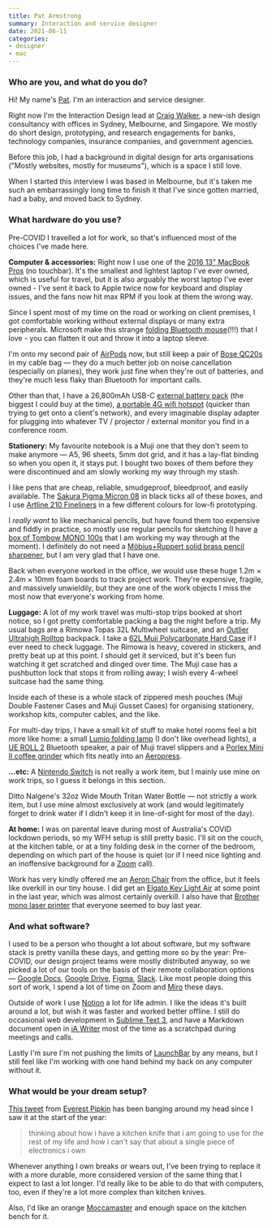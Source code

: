 ```yaml
---
title: Pat Armstrong
summary: Interaction and service designer
date: 2021-06-11
categories:
- designer
- mac
---
```


### Who are you, and what do you do?

Hi! My name's [Pat](http://pat.life). I'm an interaction and service designer.

Right now I'm the Interaction Design lead at [Craig Walker](http://craigwalker.com.au/ "A design consultancy."), a new-ish design consultancy with offices in Sydney, Melbourne, and Singapore. We mostly do short design, prototyping, and research engagements for banks, technology companies, insurance companies, and government agencies. 

Before this job, I had a background in digital design for arts organisations ("Mostly websites, mostly for museums"), which is a space I still love.

When I started this interview I was based in Melbourne, but it's taken me such an embarrassingly long time to finish it that I've since gotten married, had a baby, and moved back to Sydney.

### What hardware do you use?

Pre-COVID I travelled a lot for work, so that's influenced most of the choices I've made here.

**Computer & accessories:** Right now I use one of the [2016 13" MacBook Pros][macbook-pro] (no touchbar). It's the smallest and lightest laptop I've ever owned, which is useful for travel, but it is also arguably the worst laptop I've ever owned - I've sent it back to Apple twice now for keyboard and display issues, and the fans now hit max RPM if you look at them the wrong way.

Since I spent most of my time on the road or working on client premises, I got comfortable working without external displays or many extra peripherals. Microsoft make this strange [folding Bluetooth mouse][surface-arc-mouse](!!!) that I love - you can flatten it out and throw it into a laptop sleeve.

I'm onto my second pair of [AirPods][] now, but still keep a pair of [Bose QC20s][quietcomfort-20] in my cable bag — they do a much better job on noise cancellation (especially on planes), they work just fine when they're out of batteries, and they're much less flaky than Bluetooth for important calls.

Other than that, I have a 26,800mAh USB-C [external battery pack][pd-pioneer-26800mah] (the biggest I could buy at the time), [a portable 4G wifi hotspot][pre-paid-4gx-hotspot] (quicker than trying to get onto a client's network), and every imaginable display adapter for plugging into whatever TV / projector / external monitor you find in a conference room.

**Stationery:** My favourite notebook is a Muji one that they don't seem to make anymore — A5, 96 sheets, 5mm dot grid, and it has a lay-flat binding so when you open it, it stays put. I bought two boxes of them before they were discontinued and am slowly working my way through my stash. 

I like pens that are cheap, reliable, smudgeproof, bleedproof, and easily available. The [Sakura Pigma Micron 08][pigma-micron] in black ticks all of these boxes, and I use [Artline 210 Fineliners][artline-210-fineliner] in a few different colours for low-fi prototyping. 

I *really want* to like mechanical pencils, but have found them too expensive and fiddly in practice, so mostly use regular pencils for sketching (I have [a box of Tombow MONO 100s][mono-100] that I am working my way through at the moment). I definitely do not need a [Möbius+Ruppert solid brass pencil sharpener][0602-0000], but I am very glad that I have one.

Back when everyone worked in the office, we would use these huge 1.2m × 2.4m × 10mm foam boards to track project work. They're expensive, fragile, and massively unwieldily, but they are one of the work objects I miss the most now that everyone's working from home.

**Luggage:** A lot of my work travel was multi-stop trips booked at short notice, so I got pretty comfortable packing a bag the night before a trip. My usual bags are a Rimowa Topas 32L Multiwheel suitcase, and an [Outlier Ultrahigh Rolltop][ultrahigh-rolltop] backpack. I take a [62L Muji Polycarbonate Hard Case][adjustable-handle-hard-carry] if I ever need to check luggage. The Rimowa is heavy, covered in stickers, and pretty beat up at this point. I should get it serviced, but it's been fun watching it get scratched and dinged over time. The Muji case has a pushbutton lock that stops it from rolling away; I wish every 4-wheel suitcase had the same thing.

Inside each of these is a whole stack of zippered mesh pouches (Muji Double Fastener Cases and Muji Gusset Cases) for organising stationery, workshop kits, computer cables, and the like.

For multi-day trips, I have a small kit of stuff to make hotel rooms feel a bit more like home: a small [Lumio folding lamp][lito-mini] (I don't like overhead lights), a [UE ROLL 2][roll-2] Bluetooth speaker, a pair of Muji travel slippers and a [Porlex Mini II coffee grinder][mini-ii] which fits neatly into an [Aeropress][].

**…etc:** A [Nintendo Switch][switch.2] is not really a work item, but I mainly use mine on work trips, so I guess it belongs in this section.

Ditto Nalgene's 32oz Wide Mouth Tritan Water Bottle — not strictly a work item, but I use mine almost exclusively at work (and would legitimately forget to drink water if I didn't keep it in line-of-sight for most of the day).

**At home:** I was on parental leave during most of Australia's COVID lockdown periods, so my WFH setup is still pretty basic. I'll sit on the couch, at the kitchen table, or at a tiny folding desk in the corner of the bedroom, depending on which part of the house is quiet (or if I need nice lighting and an inoffensive background for a [Zoom][zoom.2] call). 

Work has very kindly offered me an [Aeron Chair][aeron] from the office, but it feels like overkill in our tiny house. I did get an [Elgato Key Light Air][key-light-air] at some point in the last year, which was almost certainly overkill. I also have that [Brother mono laser printer][hl-l2350dw] that everyone seemed to buy last year.

### And what software?

I used to be a person who thought a lot about software, but my software stack is pretty vanilla these days, and getting more so by the year: 
Pre-COVID, our design project teams were mostly distributed anyway, so we picked a lot of our tools on the basis of their remote collaboration options — [Google Docs][google-docs], [Google Drive][google-drive], [Figma][], [Slack][]. Like most people doing this sort of work, I spend a lot of time on Zoom and [Miro][] these days.

Outside of work I use [Notion][] a lot for life admin. I like the ideas it's built around a lot, but wish it was faster and worked better offline. I still do occasional web development in [Sublime Text 3][sublime-text], and have a Markdown document open in [iA Writer][ia-writer] most of the time as a scratchpad during meetings and calls.

Lastly I'm sure I'm not pushing the limits of [LaunchBar][] by any means, but I still feel like I'm working with one hand behind my back on any computer without it. 

### What would be your dream setup?

[This tweet](https://twitter.com/everestpipkin/status/1354449419668582404 "A tweet by Everest Pipkin about the shelf life of electronics.") from [Everest Pipkin](https://everest-pipkin.com/ "Everest's website.") has been banging around my head since I saw it at the start of the year:

> thinking about how i have a kitchen knife that i am going to use for the rest of my life and how i can't say that about a single piece of electronics i own

Whenever anything I own breaks or wears out, I've been trying to replace it with a more durable, more considered version of the same thing that I expect to last a lot longer. I'd really like to be able to do that with computers, too, even if they're a lot more complex than kitchen knives.

Also, I'd like an orange [Moccamaster][moccamaster-kb-741] and enough space on the kitchen bench for it.

[0602-0000]: http://web.archive.org/web/20220629230756/https://www.moebius-ruppert.com/spitzer/sp_details/06020000_en.html "A pencil sharpener."
[adjustable-handle-hard-carry]: https://www.muji.com/content/sorry.html "A hard suitcase."
[aeron]: https://www.hermanmiller.com/products/seating/office-chairs/aeron-chairs/ "A work chair."
[aeropress]: https://aeropress.com/ "A pressure-based coffee/espresso maker."
[airpods]: https://en.wikipedia.org/wiki/AirPods "Wireless in-ear headphones."
[artline-210-fineliner]: https://artline.com.au/products/fineliners/fineline-pens/ "A pen."
[figma]: https://www.figma.com/ "A collaborative design prototype service."
[google-docs]: https://en.wikipedia.org/wiki/Google_Docs "A web-based office suite."
[google-drive]: https://accounts.google.com/ServiceLogin?service=wise&passive=1209600&osid=1&continue=https://drive.google.com/&followup=https://drive.google.com/&emr=1 "A cloud storage service."
[hl-l2350dw]: https://www.brother-usa.com/products/rhll2350dw "A mono laser printer."
[ia-writer]: https://ia.net/topics/ia-writer-for-mac "A full-screen writing tool for the Mac."
[key-light-air]: https://www.elgato.com/us/en/p/key-light-air "A light."
[launchbar]: https://www.obdev.at/products/launchbar/index.html "An application launcher and data manager for the Mac."
[lito-mini]: https://www.hellolumio.com/products/lito-mini "A lamp and battery disguised as a book."
[macbook-pro]: https://www.apple.com/macbook-pro/ "A laptop."
[mini-ii]: https://alternativebrewing.com.au/products/porlex-mini-coffee-grinder/ "A coffee grinder."
[miro]: https://miro.com/ "An online collaborative whiteboard service."
[moccamaster-kb-741]: https://technivorm.com/products/glass/kb-741-brushed/ "A coffee brewer."
[mono-100]: https://www.tombow.com/en/products/mono100/ "A pencil."
[notion]: https://www.notion.so/ "A collaborative wiki service."
[pd-pioneer-26800mah]: https://www.ravpower.com/products/rp-pb058-usb-c-power-bank "A USB-C portable charger."
[pigma-micron]: http://web.archive.org/web/20200719070910/http://sakuraofamerica.com:80/pen-archival "A technical pen with archival pigmented ink."
[pre-paid-4gx-hotspot]: https://www.telstra.com.au/internet/mobile-broadband/prepaid/telstra-pre-paid-4gx-hotspot "A portable 4G hotspot device."
[quietcomfort-20]: https://www.bose.com/controller?url=%2Fshop_online%2Fheadphones%2Fnoise_cancelling_headphones%2Fquietcomfort_20%2Findex.jsp "Noise-cancelling in-ear headphones."
[roll-2]: https://www.ultimateears.com/en-au/wireless-speakers/roll-2.html "Bluetooth speakers."
[slack]: https://slack.com/intl/ja-jp/ "A collaboration service."
[sublime-text]: http://www.sublimetext.com/ "A coder's text editor."
[surface-arc-mouse]: https://www.microsoft.com/en-au/d/surface-arc-mouse/8mrmszc6vxkc "A wireless mouse."
[switch.2]: https://www.nintendo.com/switch/ "A gaming console."
[ultrahigh-rolltop]: https://archive-m2.outlier.nyc/shop/retail/ultrahigh-rolltop.html "A backpack."
[zoom.2]: https://zoom.us "Video conferencing software."
